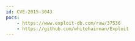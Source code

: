 ```yaml
---
id: CVE-2015-3043
pocs:
    - https://www.exploit-db.com/raw/37536
    - https://github.com/whitehairman/Exploit
---
```

